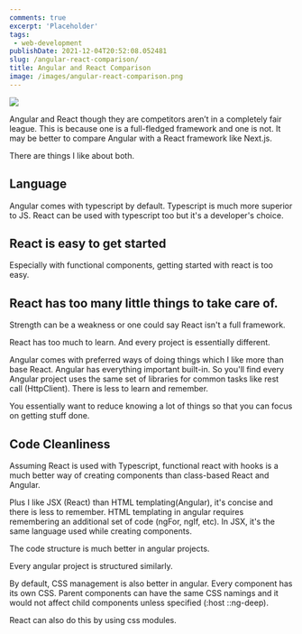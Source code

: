 ```yaml
---
comments: true
excerpt: 'Placeholder' 
tags:
 - web-development
publishDate: 2021-12-04T20:52:08.052481
slug: /angular-react-comparison/
title: Angular and React Comparison
image: /images/angular-react-comparison.png
---
```

![](/images/angular-react-comparison.png)

Angular and React though they are competitors aren’t in a completely fair league. This is because one is a full-fledged framework and one is not. It may be better to compare Angular with a React framework like Next.js.

There are things I like about both.

## Language

Angular comes with typescript by default. Typescript is much more superior to JS. React can be used with typescript too but it's a developer's choice.

## React is easy to get started

Especially with functional components, getting started with react is too easy.

## React has too many little things to take care of.

Strength can be a weakness or one could say React isn't a full framework.

React has too much to learn. And every project is essentially different.

Angular comes with preferred ways of doing things which I like more than base React. Angular has everything important built-in. So you'll find every Angular project uses the same set of libraries for common tasks like rest call (HttpClient). There is less to learn and remember.

You essentially want to reduce knowing a lot of things so that you can focus on getting stuff done.

## Code Cleanliness

Assuming React is used with Typescript, functional react with hooks is a much better way of creating components than class-based React and Angular.

Plus I like JSX (React) than HTML templating(Angular), it's concise and there is less to remember. HTML templating in angular requires remembering an additional set of code (ngFor, ngIf, etc). In JSX, it's the same language used while creating components.

The code structure is much better in angular projects.

Every angular project is structured similarly.

By default, CSS management is also better in angular. Every component has its own CSS. Parent components can have the same CSS namings and it would not affect child components unless specified (:host ::ng-deep). 

React can also do this by using css modules.
